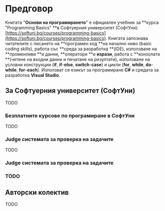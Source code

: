 # Предговор

Книгата "**Основи на програмирането**" е официален учебник за **курса "Programming Basics" **в Софтуерния университет \(СофтУни\): [https://softuni.bg/courses/programming-basics](https://softuni.bg/courses/programming-basics). Книгата запознава читателите с писането на **програмен код **на начално ниво \(basic coding skills\), работа със **среда за разработка **\(IDE\), използване на **променливи **и данни, **оператори **и **изрази**, работа с **конзолата **\(четене на входни данни и печатане на резултати\), използване на условни конструкции \(**if**, **if**-**else**, **switch**-**case**\) и цикли \(**for**, **while**, **do**-**while**, **for**-**each**\). Използват се езикът за програмиране **C\#** и средата за разработка **Visual Studio**.

## За Софтуерния университет \(СофтУни\)

TODO

### Безплатните курсове по програмиране в СофтУни

TODO

### Judge системата за проверка на задачите

TODO

### Judge системата за проверка на задачите

### TODO

## Авторски колектив

TODO

